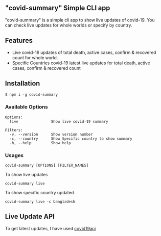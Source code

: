 
## "covid-summary" Simple CLI app
"covid-summary" is a simple cli app to show live updates of covid-19. You can check live updates for whole worlds or specify by country.

## Features
* Live covid-19 updates of total death, active cases, confirm & recovered count for whole world.
* Specific Countries covid-19 latest live updates for total death, active cases, confirm & recovered count


## Installation

```
$ npm i -g covid-summary
```

### Available Options
```
Options:
  live               Show live covid-19 summary

Filters:
  -v, --version      Show version number
  -c, --country      Show Specific country to show summary 
  -h, --help         Show help
```

### Usages
```
covid-summary [OPTIONS] [FILTER_NAMES]
```

To show live updates
```
covid-summary live
```

To show specific country updated
```
covid-summary live -c bangladesh
```

## Live Update API
To get latest updates, I have used [covid19api](https://covid19api.com)